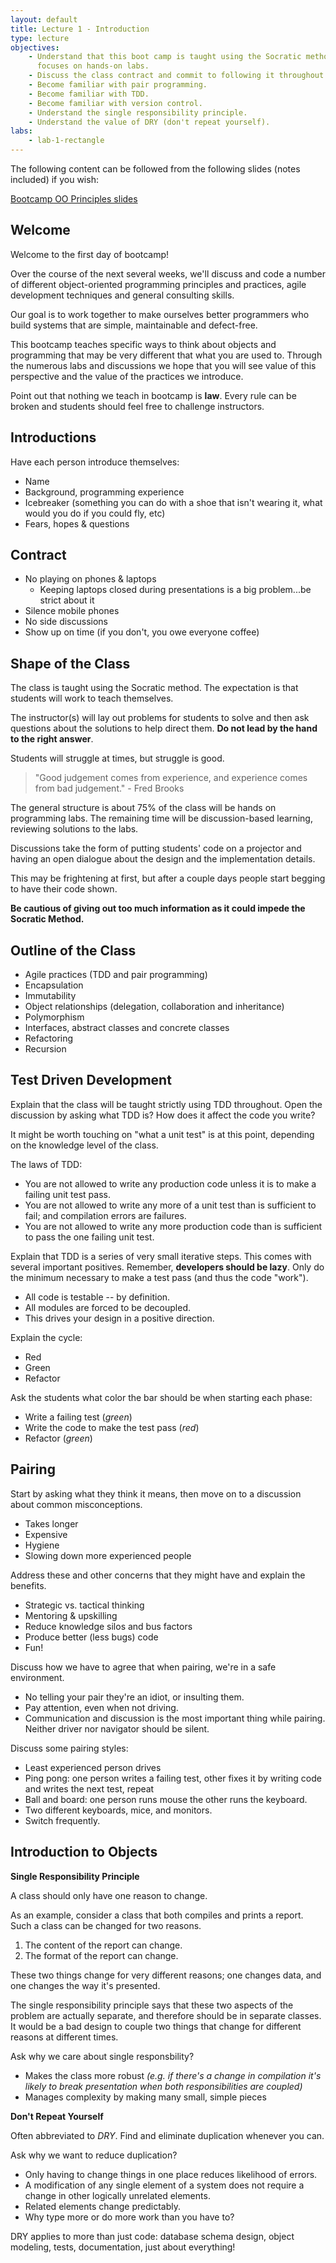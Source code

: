 ```yaml
---
layout: default
title: Lecture 1 - Introduction
type: lecture
objectives:
    - Understand that this boot camp is taught using the Socratic method and
      focuses on hands-on labs.
    - Discuss the class contract and commit to following it throughout.
    - Become familiar with pair programming.
    - Become familiar with TDD.
    - Become familiar with version control.
    - Understand the single responsibility principle.
    - Understand the value of DRY (don't repeat yourself).
labs:
    - lab-1-rectangle
---
```


The following content can be followed from the following slides (notes included) if you wish:

[Bootcamp OO Principles slides](https://www.dropbox.com/s/khp4g881nh4xu2o/oo_principles_w_bootcamp_slides.pptx)

## Welcome

Welcome to the first day of bootcamp!

Over the course of the next several weeks, we'll discuss and code a number of
different object-oriented programming principles and practices, agile
development techniques and general consulting skills.

Our goal is to work together to make ourselves better programmers who build
systems that are simple, maintainable and defect-free.

This bootcamp teaches specific ways to think about objects and programming
that may be very different that what you are used to. Through the numerous labs
and discussions we hope that you will see value of this perspective and the
value of the practices we introduce.

Point out that nothing we teach in bootcamp is **law**. Every rule can be
broken and students should feel free to challenge instructors.

## Introductions

Have each person introduce themselves:

   * Name
   * Background, programming experience
   * Icebreaker (something you can do with a shoe that isn't wearing it, what
       would you do if you could fly, etc)
   * Fears, hopes & questions


## Contract

* No playing on phones & laptops
  * Keeping laptops closed during presentations is a big problem...be strict about it
* Silence mobile phones
* No side discussions
* Show up on time (if you don't, you owe everyone coffee)


## Shape of the Class

The class is taught using the Socratic method. The expectation is that students
will work to teach themselves.

The instructor(s) will lay out problems for students to solve and then ask
questions about the solutions to help direct them. **Do not lead by the hand to
the right answer**.

Students will struggle at times, but struggle is good.

> "Good judgement comes from experience, and experience comes from bad
> judgement." - Fred Brooks

The general structure is about 75% of the class will be hands on programming
labs.  The remaining time will be discussion-based learning, reviewing
solutions to the labs.

Discussions take the form of putting students' code on a projector and having
an open dialogue about the design and the implementation details.

This may be frightening at first, but after a couple days people start begging
to have their code shown.

__Be cautious of giving out too much information as it could impede the
Socratic Method.__

## Outline of the Class

* Agile practices (TDD and pair programming)
* Encapsulation
* Immutability
* Object relationships (delegation, collaboration and inheritance)
* Polymorphism
* Interfaces, abstract classes and concrete classes
* Refactoring
* Recursion

## Test Driven Development

Explain that the class will be taught strictly using TDD throughout. Open the
discussion by asking what TDD is? How does it affect the code you write?

It might be worth touching on "what a unit test" is at this point, depending on
the knowledge level of the class.

The laws of TDD:

* You are not allowed to write any production code unless it is to make a
    failing unit test pass.
* You are not allowed to write any more of a unit test than is sufficient to
    fail; and compilation errors are failures.
* You are not allowed to write any more production code than is sufficient to
    pass the one failing unit test.

Explain that TDD is a series of very small iterative steps. This comes with
several important positives. Remember, **developers should be lazy**. Only do
the minimum necessary to make a test pass (and thus the code "work").

* All code is testable -- by definition.
* All modules are forced to be decoupled.
* This drives your design in a positive direction.

Explain the cycle:

* Red
* Green
* Refactor

Ask the students what color the bar should be when starting each phase:

* Write a failing test (*green*)
* Write the code to make the test pass (*red*)
* Refactor (*green*)

## Pairing

Start by asking what they think it means, then move on to a discussion about
common misconceptions.

* Takes longer
* Expensive
* Hygiene
* Slowing down more experienced people

Address these and other concerns that they might have and explain the benefits.

* Strategic vs. tactical thinking
* Mentoring & upskilling
* Reduce knowledge silos and bus factors
* Produce better (less bugs) code
* Fun!

Discuss how we have to agree that when pairing, we're in a safe environment.

* No telling your pair they're an idiot, or insulting them.
* Pay attention, even when not driving.
* Communication and discussion is the most important thing while pairing.
    Neither driver nor navigator should be silent.

Discuss some pairing styles:

* Least experienced person drives
* Ping pong: one person writes a failing test, other fixes it by writing code
    and writes the next test, repeat
* Ball and board: one person runs mouse the other runs the keyboard.
* Two different keyboards, mice, and monitors.
* Switch frequently.

## Introduction to Objects

**Single Responsibility Principle**

A class should only have one reason to change.

As an example, consider a class that both compiles and prints a report. Such a
class can be changed for two reasons.

1. The content of the report can change.
2. The format of the report can change.

These two things change for very different reasons; one changes data, and one
changes the way it's presented.

The single responsibility principle says that these two aspects of the problem
are actually separate, and therefore should be in separate classes. It would be
a bad design to couple two things that change for different reasons at
different times.

Ask why we care about single responsbility?

* Makes the class more robust *(e.g. if there's a change in compilation it's
    likely to break presentation when both responsibilities are coupled)*
* Manages complexity by making many small, simple pieces

**Don't Repeat Yourself**

Often abbreviated to *DRY*. Find and eliminate duplication whenever you can.

Ask why we want to reduce duplication?

* Only having to change things in one place reduces likelihood of errors.
* A modification of any single element of a system does not require a change in
    other logically unrelated elements.
* Related elements change predictably.
* Why type more or do more work than you have to?

DRY applies to more than just code: database schema design, object modeling,
tests, documentation, just about everything!

